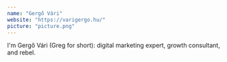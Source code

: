 ```yaml
---
name: "Gergő Vári"
website: "https://varigergo.hu/"
picture: "picture.png"
---
```

I'm Gergő Vári (Greg for short): digital marketing expert, growth consultant, and rebel.
